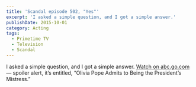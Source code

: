 ```yaml
---
title: 'Scandal episode 502, "Yes"'
excerpt: 'I asked a simple question, and I got a simple answer.'
publishDate: 2015-10-01
category: Acting
tags:
  - Primetime TV
  - Television
  - Scandal
---
```


I asked a simple question, and I got a simple answer. [Watch on abc.go.com](http://abc.go.com/shows/scandal/video/VDKA0_uqv8w95b) — spoiler alert, it’s entitled, “Olivia Pope Admits to Being the President’s Mistress.”
